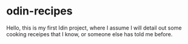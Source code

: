 # odin-recipes

Hello, this is my first Idin project, where I assume I will detail out some cooking receipes that I know, or someone else has told me before.
